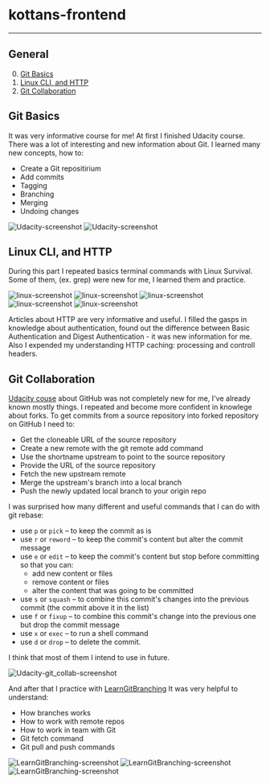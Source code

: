 # kottans-frontend
---

## General

0. [Git Basics](#git_basics)
1. [Linux CLI, and HTTP](#linux_cli)
2. [Git Collaboration](#git_collab)


## <a name="git_basics">Git Basics</a>

It was very informative course for me! 
At first I finished Udacity course. There was a lot of interesting and new information about Git.
I learned many new concepts, how to:

* Create a Git repositirium
* Add commits
* Tagging
* Branching
* Merging
* Undoing changes

![Udacity-screenshot](git_basics/udacity-screenshot_01.png)
![Udacity-screenshot](git_basics/udacity-screenshot_02.png)


## <a name="linux_cli">Linux CLI, and HTTP</a>

During this part I repeated basics terminal commands with Linux Survival.
Some of them, (ex. grep) were new for me, I learned them and practice.

![linux-screenshot](task_linux_cli/linux_cli_01.png)
![linux-screenshot](task_linux_cli/linux_cli_02.png)
![linux-screenshot](task_linux_cli/linux_cli_03.png)
![linux-screenshot](task_linux_cli/linux_cli_04.png)
![linux-screenshot](task_linux_cli/linux_cli_05.png)

Articles about HTTP are very informative and useful.
I filled the gasps in knowledge about authentication, found out the difference between Basic Authentication and Digest Authentication - it was new information for me.
Also I expended my understanding HTTP caching: processing and controll headers.

## <a name="git_collab">Git Collaboration</a>

[Udacity couse](https://classroom.udacity.com/courses/ud456) about GitHub was not completely new for me, I've already known mostly things.
I repeated and become more confident in knowlege about forks.
To get commits from a source repository into forked repository on GitHub I need to:

* Get the cloneable URL of the source repository
* Create a new remote with the git remote add command
* Use the shortname upstream to point to the source repository
* Provide the URL of the source repository
* Fetch the new upstream remote
* Merge the upstream's branch into a local branch
* Push the newly updated local branch to your origin repo

I was surprised how many different and useful commands that I can do with git rebase:

- use `p` or `pick` – to keep the commit as is
- use `r` or `reword` – to keep the commit's content but alter the commit message
- use `e` or `edit` – to keep the commit's content but stop before committing so that you can:
  * add new content or files
  * remove content or files
  * alter the content that was going to be committed
- use `s` or `squash` – to combine this commit's changes into the previous commit (the commit above it in the list)
- use `f` or `fixup` – to combine this commit's change into the previous one but drop the commit message
- use `x` or `exec` – to run a shell command
- use `d` or `drop` – to delete the commit.

I think that most of them I intend to use in future.

![Udacity-git_collab-screenshot](task_git_collaboration/Udacity-gitcollab-screenshot.png)

And after that I practice with [LearnGitBranching](https://learngitbranching.js.org)
It was very helpful to understand:

* How branches works
* How to work with remote repos
* How to work in team with Git
* Git fetch command
* Git pull and push commands

![LearnGitBranching-screenshot](task_git_collaboration/LearnGitBranching-screenshot_01.png)
![LearnGitBranching-screenshot](task_git_collaboration/LearnGitBranching-screenshot_02.png)
![LearnGitBranching-screenshot](task_git_collaboration/LearnGitBranching-screenshot_03.png)
